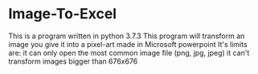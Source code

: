 # Image-To-Excel
This is a program written in python 3.7.3
This program will transform an image you give it into a pixel-art made in Microsoft powerpoint
It's limits are:
  it can only open the most common image file (png, jpg, jpeg)
  it can't transform images bigger than 676x676
